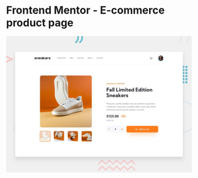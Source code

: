 # Frontend Mentor - E-commerce product page

![Design preview for the E-commerce product page coding challenge](./desktop-preview.jpg)

